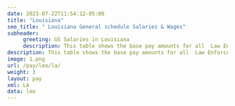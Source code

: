 ```yaml
---
date: 2023-07-22T11:54:12-05:00
title: "Louisiana"
seo_title: " Louisiana General schedule Salaries & Wages"
subheader:
     greeting: GS Salaries in Louisiana
     description: This table shows the base pay amounts for all  Law Enforcement Officer employees based on the 2023 GS Pay Scale, as published by the Office of Personnel Management.
description: This table shows the base pay amounts for all  Law Enforcement Officer employees based on the 2023 GS Pay Scale, as published by the Office of Personnel Management.
image: 1.png
url: /pay/leo/la/
weight: 3
layout: pay
xml: LA
data: leo
---
```

